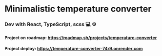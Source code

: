 # Minimalistic temperature converter

### Dev with React, TypeScript, scss 💻 ⚙️

#### Project on roadmap: https://roadmap.sh/projects/temperature-converter
#### Project deploy: https://temperature-converter-74r9.onrender.com
